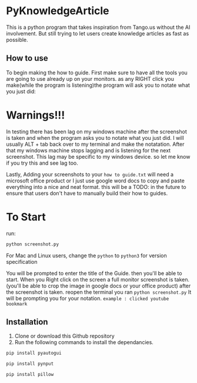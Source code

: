 # PyKnowledgeArticle
This is a python program that takes inspiration from Tango.us without the AI involvement. But still trying to let users create knowledge articles as fast as possible. 

## How to use

To begin making the how to guide. First make sure to have all the tools you are going to use already up on your monitors. as any RIGHT click you make(while the program is listening)the program will ask you to notate what you just did:

# Warnings!!!

In testing there has been lag on my windows machine after the screenshot is taken and when the program asks you to notate what you just did. I will usually ALT + tab back over to my terminal and make the notatation. After that my windows machine stops lagging and is listening for the next screenshot.
This lag may be specific to my windows device. so let me know if you try this and see lag too. 

Lastly, Adding your screenshots to your ```how to guide.txt``` will need a microsoft office product or I just use google word docs to copy and paste everything into a nice and neat format.
this will be a TODO: in the future to ensure that users don't have to manually build their how to guides.

# To Start

 run:

```sh
python screenshot.py
```

For Mac and Linux users, change the `python` to `python3` for version specification 

You will be prompted to enter the title of the Guide. then you'll be able to start. When you Right click on the screen a full monitor screenshot is taken. (you'll be able to crop the image in google docs or your office product) after the screenshot is taken. reopen the terminal you ran ```python screenshot.py```  It will be prompting you for your notation. ``example : clicked youtube bookmark``




## Installation

1. Clone or download this Github repository
2. Run the following commands to install the dependancies.

```sh
pip install pyautogui
```
```sh
pip install pynput
```

```sh
pip install pillow
```
